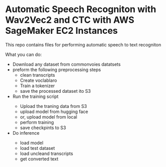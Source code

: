 # Automatic Speech Recogniton with Wav2Vec2 and CTC with AWS SageMaker EC2 Instances

This repo contains files for performing automatic speech to text recogniton

What you can do: 
<ul>
  <li>Download any dataset from commonvoies datatsets</li>
  <li>preform the following preprocessing steps
    <ul>
    <li>clean transcripts</li>
    <li>Create voclablaro</li>
    <li>Train a tokenizer</li>
    <li>save the processed dataset ito S3</li>
    </ul></li>
  <li>Run the training script</li>
   <ul>
    <li>Upload the traning data from S3</li>
    <li>upload model from hugging face</li>   
    <li>or, upload model from local </li>
    <li>perform training</li>
    <li>save checkpints to S3</li>
  </ul></li> 
 <li>Do inference</li>
 <ul>
  <li>load model</li>
  <li>load test dataset</li>
  <li>load uncleand transcripts</li>
  <li>get converted text</li>
</ul>
